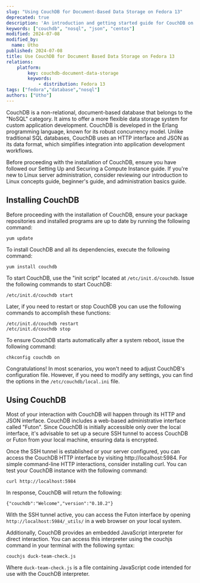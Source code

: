 ```yaml
---
slug: "Using CouchDB for Document-Based Data Storage on Fedora 13"
deprecated: true
description: 'An introduction and getting started guide for CouchDB on Fedora 13 systems.'
keywords: ["couchdb", "nosql", "json", "centos"]
modified: 2024-07-08
modified_by:
  name: Utho
published: 2024-07-08
title: Use CouchDB for Document Based Data Storage on Fedora 13
relations:
    platform:
        key: couchdb-document-data-storage
        keywords:
            - distribution: Fedora 13
tags: ["fedora","database","nosql"]
authors: ["Utho"]
---
```


CouchDB is a non-relational, document-based database that belongs to the "NoSQL" category. It aims to offer a more flexible data storage system for custom application development. CouchDB is developed in the Erlang programming language, known for its robust concurrency model. Unlike traditional SQL databases, CouchDB uses an HTTP interface and JSON as its data format, which simplifies integration into application development workflows.

Before proceeding with the installation of CouchDB, ensure you have followed our Setting Up and Securing a Compute Instance guide. If you're new to Linux server administration, consider reviewing our introduction to Linux concepts guide, beginner's guide, and administration basics guide.

## Installing CouchDB

Before proceeding with the installation of CouchDB, ensure your package repositories and installed programs are up to date by running the following command:

    yum update

To install CouchDB and all its dependencies, execute the following command:

    yum install couchdb

To start CouchDB, use the "init script" located at `/etc/init.d/couchdb`. Issue the following commands to start CouchDB:

    /etc/init.d/couchdb start

Later, if you need to restart or stop CouchDB you can use the following commands to accomplish these functions:

    /etc/init.d/couchdb restart
    /etc/init.d/couchdb stop

To ensure CouchDB starts automatically after a system reboot, issue the following command:

    chkconfig couchdb on

Congratulations! In most scenarios, you won't need to adjust CouchDB's configuration file. However, if you need to modify any settings, you can find the options in the `/etc/couchdb/local.ini` file.

## Using CouchDB

Most of your interaction with CouchDB will happen through its HTTP and JSON interface. CouchDB includes a web-based administrative interface called "Futon". Since CouchDB is initially accessible only over the local interface, it's advisable to set up a secure SSH tunnel to access CouchDB or Futon from your local machine, ensuring data is encrypted.

Once the SSH tunnel is established or your server configured, you can access the CouchDB HTTP interface by visiting http://localhost:5984. For simple command-line HTTP interactions, consider installing curl. You can test your CouchDB instance with the following command:

    curl http://localhost:5984

In response, CouchDB will return the following:

    {"couchdb":"Welcome","version":"0.10.2"}

With the SSH tunnel active, you can access the Futon interface by opening `http://localhost:5984/_utils/` in a web browser on your local system.

Additionally, CouchDB provides an embedded JavaScript interpreter for direct interaction. You can access this interpreter using the couchjs command in your terminal with the following syntax:

    couchjs duck-team-check.js

Where `duck-team-check.js` is a file containing JavaScript code intended for use with the CouchDB interpreter.


